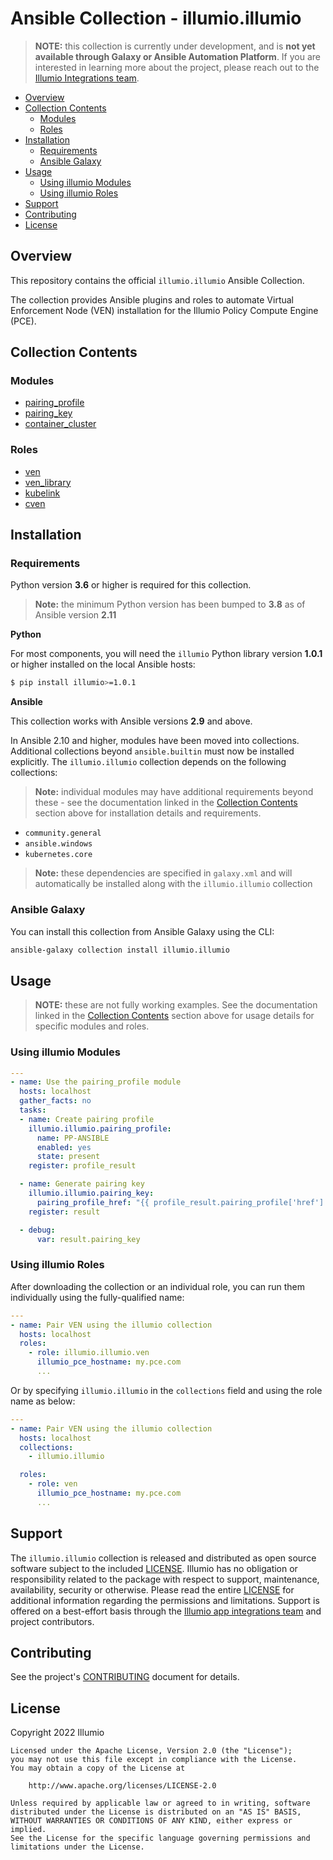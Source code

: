 # Ansible Collection - illumio.illumio  

> **NOTE:** this collection is currently under development, and is **not yet available through Galaxy or Ansible Automation Platform**. If you are interested in learning more about the project, please reach out to the [Illumio Integrations team](mailto:app-integrations@illumio.com).  

- [Overview](#overview)
- [Collection Contents](#collection-contents)
    - [Modules](#modules)
    - [Roles](#roles)
- [Installation](#installation)
    - [Requirements](#requirements)
    - [Ansible Galaxy](#ansible-galaxy)
- [Usage](#usage)
    - [Using illumio Modules](#using-illumio-modules)
    - [Using illumio Roles](#using-illumio-roles)
- [Support](#support)
- [Contributing](#contributing)
- [License](#license)

## Overview  

This repository contains the official `illumio.illumio` Ansible Collection.  

The collection provides Ansible plugins and roles to automate Virtual Enforcement Node (VEN) installation for the Illumio Policy Compute Engine (PCE).  

## Collection Contents  

### Modules  

- [pairing_profile](plugins/modules/pairing_profile.py)
- [pairing_key](plugins/modules/pairing_key.py)
- [container_cluster](plugins/modules/container_cluster.py)

### Roles  

- [ven](docs/VEN_ROLE.md)
- [ven_library](docs/VEN_LIBRARY_ROLE.md)
- [kubelink](docs/KUBELINK_ROLE.md)
- [cven](docs/CVEN_ROLE.md)

## Installation  

### Requirements  

Python version **3.6** or higher is required for this collection.  

> **Note:** the minimum Python version has been bumped to **3.8** as of Ansible version **2.11**  

**Python**  

For most components, you will need the `illumio` Python library version **1.0.1** or higher installed on the local Ansible hosts:  

```sh
$ pip install illumio>=1.0.1
```

**Ansible**  

This collection works with Ansible versions **2.9** and above.  

In Ansible 2.10 and higher, modules have been moved into collections. Additional collections beyond `ansible.builtin` must now be installed explicitly. The `illumio.illumio` collection depends on the following collections:  

> **Note:** individual modules may have additional requirements beyond these - see the documentation linked in the [Collection Contents](#collection-contents) section above for installation details and requirements.  

- `community.general`
- `ansible.windows`
- `kubernetes.core`

> **Note:** these dependencies are specified in `galaxy.xml` and will automatically be installed along with the `illumio.illumio` collection  

### Ansible Galaxy  

You can install this collection from Ansible Galaxy using the CLI:  

```sh
ansible-galaxy collection install illumio.illumio
```

## Usage  

> **NOTE:** these are not fully working examples. See the documentation linked in the [Collection Contents](#collection-contents) section above for usage details for specific modules and roles.  

### Using illumio Modules  

```yml
---
- name: Use the pairing_profile module
  hosts: localhost
  gather_facts: no
  tasks:
  - name: Create pairing profile
    illumio.illumio.pairing_profile:
      name: PP-ANSIBLE
      enabled: yes
      state: present
    register: profile_result

  - name: Generate pairing key
    illumio.illumio.pairing_key:
      pairing_profile_href: "{{ profile_result.pairing_profile['href'] }}"
    register: result

  - debug:
      var: result.pairing_key
```

### Using illumio Roles  

After downloading the collection or an individual role, you can run them individually using the fully-qualified name:

```yml
---
- name: Pair VEN using the illumio collection
  hosts: localhost
  roles:
    - role: illumio.illumio.ven
      illumio_pce_hostname: my.pce.com
      ...
```

Or by specifying `illumio.illumio` in the `collections` field and using the role name as below:

```yml
---
- name: Pair VEN using the illumio collection
  hosts: localhost
  collections:
    - illumio.illumio

  roles:
    - role: ven
      illumio_pce_hostname: my.pce.com
      ...
```

## Support  

The `illumio.illumio` collection is released and distributed as open source software subject to the included [LICENSE](LICENSE). Illumio has no obligation or responsibility related to the package with respect to support, maintenance, availability, security or otherwise. Please read the entire [LICENSE](LICENSE) for additional information regarding the permissions and limitations. Support is offered on a best-effort basis through the [Illumio app integrations team](mailto:app-integrations@illumio.com) and project contributors.  

## Contributing  

See the project's [CONTRIBUTING](.github/CONTRIBUTING.md) document for details.  

## License  

Copyright 2022 Illumio  

    Licensed under the Apache License, Version 2.0 (the "License");
    you may not use this file except in compliance with the License.
    You may obtain a copy of the License at

        http://www.apache.org/licenses/LICENSE-2.0

    Unless required by applicable law or agreed to in writing, software
    distributed under the License is distributed on an "AS IS" BASIS,
    WITHOUT WARRANTIES OR CONDITIONS OF ANY KIND, either express or implied.
    See the License for the specific language governing permissions and
    limitations under the License.
